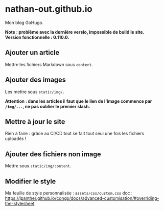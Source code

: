 # nathan-out.github.io

Mon blog GoHugo.

**Note : problème avec la dernière versio, impossible de build le site. Version fonctionnelle : 0.110.0.**

## Ajouter un article

Mettre les fichiers Markdown sous `content`.

## Ajouter des images

Les mettre sous `static/img/`.

**Attention : dans les articles il faut que le lien de l'image commence par `/img/...`, ne pas oublier le premier slash.**

## Mettre à jour le site

Rien à faire : grâce au CI/CD tout se fait tout seul une fois les fichiers uploadés !

## Ajouter des fichiers non image

Mettre sous `static/img/content`.

## Modifier le style

Ma feuille de style personnalisée : `assets/css/custom.css`
doc : https://jpanther.github.io/congo/docs/advanced-customisation/#overriding-the-stylesheet
